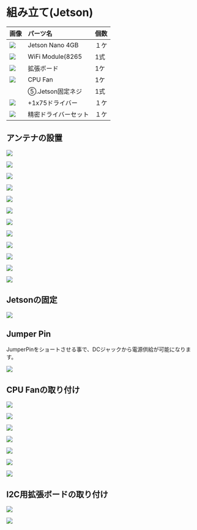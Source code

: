 # 組み立て(Jetson)

|画像|パーツ名|個数|
|:--|:--|:--|
|![](./img/nano4gb.jpg)|Jetson Nano 4GB|１ケ|
|![](./img/8265.jpg)|WiFi Module(8265|1式|
|![](./img/board.jpg)|拡張ボード|1ケ|
|![](./img/cpufan.jpg)|CPU Fan|1ケ|
||⑤.Jetson固定ネジ|1式|
|![](./img/driver.jpg)|+1x75ドライバー|１ケ|
|![](./img/driverset.jpg)|精密ドライバーセット|１ケ|

## アンテナの設置

![](./img/antenna101.jpg)

![](./img/antenna102.jpg)

![](./img/antenna103.jpg)

![](./img/antenna104.jpg)

![](./img/antenna105.jpg)

![](./img/antenna106.jpg)

![](./img/antenna107.jpg)

![](./img/antenna108.jpg)

![](./img/antenna109.jpg)

![](./img/antenna110.jpg)

![](./img/antenna111.jpg)

![](./img/antenna112.jpg)

## Jetsonの固定

![](./img/jetson001.jpg)

## Jumper Pin

JumperPinをショートさせる事で、DCジャックから電源供給が可能になります。

![](./img/jumper001.jpg)

## CPU Fanの取り付け

![](./img/fan001.jpg)

![](./img/fan002.jpg)

![](./img/fan003.jpg)

![](./img/fan004.jpg)

![](./img/fan005.jpg)

![](./img/fan006.jpg)

![](./img/fan007.jpg)

## I2C用拡張ボードの取り付け　

![](./img/board001.jpg)

![](./img/board002.jpg)
